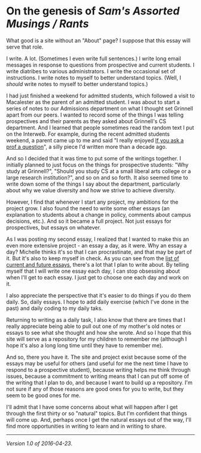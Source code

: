 On the genesis of _Sam's Assorted Musings / Rants_
==================================================

What good is a site without an "About" page?  I suppose that this essay
will serve that role.

I write.  A lot.  (Sometimes I even write full sentences.)  I write long
email messages in response to questions from prospective and current
students.  I write diatribes to various administrators.  I write the
occasional set of instructions.  I write notes to myself to better
understand topics.  (Well, I *should* write notes to myself to better
understand topics.)

I had just finished a weekend for admitted students, which followed a
visit to Macalester as the parent of an admitted student.  I was about to
start a series of notes to our Admissions department on what I thought set
Grinnell apart from our peers.  I wanted to record some of the things I
was telling prospectives and their parents as they asked about Grinnell's
CS department.  And I learned that people sometimes read the random text
I put on the Interweb.  For example, during the recent admitted students
weekend, a parent came up to me and said "I really enjoyed [If you ask
a prof a question](http://www.cs.grinnell.edu/~rebelsky/AskProf/)",
a silly piece I'd written more than a decade ago.

And so I decided that it was time to put some of the writings together.
I initially planned to just focus on the things for prospective students:
"Why study at Grinnell?",  "Should you study CS at a small liberal arts
college or a large research institution?", and so on and so forth.
It also seemed time to write down some of the things I say about the
department, particularly about why we value diversity and how we strive
to achieve diversity.

However, I find that whenever I start any project, my ambitions for
the project grow.  I also found the need to write some other essays
(an explanation to students about a change in policy, comments about
campus decisions, etc.).  And so it became a full project.  Not just
essays for prospectives, but essays on whatever.  

As I was posting my second essay, I realized that I wanted to make this
an even more extensive project - an essay a day, as it were.  Why an
essay a day?  Michelle thinks it's so that I can procrastinate, and that
may be part of it.  But it's also to keep myself in check.  As you can
see from the [list of current and future essays](index.html), there's a
lot that I plan to write about.  By telling myself that I will write one
essay each day, I can stop obsessing about when I'll get to each essay.
I just get to choose one each day and work on it.

I also appreciate the perspective that it's easier to do things if you
do them daily.  So, daily essays.  I hope to add daily exercise (which
I've done in the past) and daily coding to my daily taks.  

Returning to writing as a daily task, I also know that there are times
that I really appreciate being able to pull out one of my mother's old
notes or essays to see what she thought and how she wrote.  And so
I hope that this site will serve as a repository for my children to
remember me (although I hope it's also a long long time until they have
to remember me).

And so, there you have it.  The site and project exist because some of
the essays may be useful for others (and useful for me the next time
I have to respond to a prospective student), because writing helps me
think through issues, because a commitment to writing means that I can
put off some of the writing that I plan to do, and because I want to build
up a repository.  I'm not sure if any of those reasons are good ones for
you to write, but they seem to be good ones for me.

I'll admit that I have some concerns about what will happen after I get
through the first thirty or so "natural" topics.  But I'm confident that
things will come up.  And, perhaps once I get the natural essays out of
the way, I'll find more opportunities in writing to learn and in writing
to share.

---

*Version 1.0 of 2016-04-23*.
